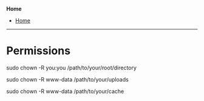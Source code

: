 **Home**
- [Home](../index.md)
---

# Permissions
sudo chown -R you:you /path/to/your/root/directory

sudo chown -R www-data /path/to/your/uploads

sudo chown -R www-data /path/to/your/cache